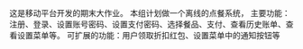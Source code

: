 这是移动平台开发的期末大作业。
本组计划做一个离线的点餐系统，
主要功能：    注册、登录、设置账号密码、设置支付密码、选择餐品、支付、查看历史账单、查看设置菜单等。
可扩展的功能：用户领取折扣红包、设置菜单中的通知按钮等
